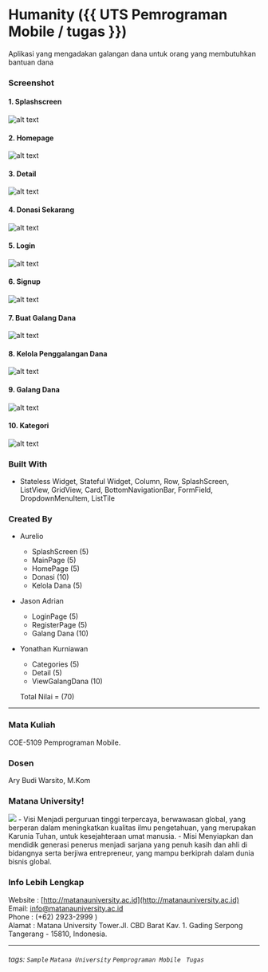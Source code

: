 # Humanity ({{ UTS Pemrograman Mobile / tugas }})
 Aplikasi yang mengadakan galangan dana untuk orang yang membutuhkan bantuan dana
### Screenshot
#### 1. Splashscreen
![alt text](https://github.com/Aurelio-Sys/Humanity/blob/master/assets/screenshots/Splashscreen.jpeg)
#### 2. Homepage
![alt text](https://github.com/Aurelio-Sys/Humanity/blob/master/assets/screenshots/Homepage.jpeg)
#### 3. Detail
![alt text](https://github.com/Aurelio-Sys/Humanity/blob/master/assets/screenshots/Detail.jpeg)
#### 4. Donasi Sekarang
![alt text](https://github.com/Aurelio-Sys/Humanity/blob/master/assets/screenshots/Donasi%20Sekarang.jpeg)
#### 5. Login
![alt text](https://github.com/Aurelio-Sys/Humanity/blob/master/assets/screenshots/Login.jpeg)
#### 6. Signup
![alt text](https://github.com/Aurelio-Sys/Humanity/blob/master/assets/screenshots/SignUp.jpeg)
#### 7. Buat Galang Dana
![alt text](https://github.com/Aurelio-Sys/Humanity/blob/master/assets/screenshots/Buat%20Galang%20Dana.jpeg)
#### 8. Kelola Penggalangan Dana
![alt text](https://github.com/Aurelio-Sys/Humanity/blob/master/assets/screenshots/Kelola%20Penggalangan%20Dana.jpeg)
#### 9. Galang Dana
![alt text](https://github.com/Aurelio-Sys/Humanity/blob/master/assets/screenshots/Galang%20Dana.jpeg)
#### 10. Kategori
![alt text](https://github.com/Aurelio-Sys/Humanity/blob/master/assets/screenshots/Kategori.jpeg)

### Built With
- Stateless Widget, Stateful Widget, Column, Row, SplashScreen, ListView, GridView, Card, BottomNavigationBar, FormField, DropdownMenuItem, ListTile

### Created By
- Aurelio
    - SplashScreen (5)
    - MainPage (5)
    - HomePage (5)
    - Donasi (10)
    - Kelola Dana (5)
- Jason Adrian
    - LoginPage (5)
    - RegisterPage (5)
    - Galang Dana (10)
- Yonathan Kurniawan
    - Categories (5)
    - Detail (5)
    - ViewGalangDana (10)
    
    Total Nilai = (70)
---
### Mata Kuliah 
COE-5109 Pemprograman Mobile. 
### Dosen
Ary Budi Warsito, M.Kom
### Matana University!
<img src="http://matanauniversity.ac.id/website_lama/images/footer/Logo_mu_foot.png" />
- Visi 
Menjadi perguruan tinggi terpercaya, berwawasan global, yang berperan dalam meningkatkan kualitas ilmu pengetahuan, yang merupakan Karunia Tuhan, untuk kesejahteraan umat manusia.
- Misi 
Menyiapkan dan mendidik generasi penerus menjadi sarjana yang penuh kasih dan ahli di bidangnya serta berjiwa entrepreneur, yang mampu berkiprah dalam dunia bisnis global.

### Info Lebih Lengkap
Website : [http://matanauniversity.ac.id](http://matanauniversity.ac.id)  
Email: [info@matanauniversity.ac.id](mailto:info@matanauniversity.ac.id)  
Phone : (+62) 2923-2999 )  
Alamat : Matana University Tower.Jl. CBD Barat Kav. 1. Gading Serpong Tangerang - 15810, Indonesia.

---

###### tags: `Sample` `Matana University` `Pemprograman Mobile ` `Tugas` 
